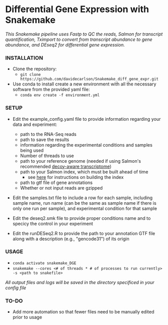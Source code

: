 # Differential Gene Expression with Snakemake


*This Snakemake pipeline uses Fastp to QC the reads, Salmon for transcript quantification, Tximport to convert from transcript abundance to gene abundance, and DEseq2 for differential gene expression.* 

### INSTALLATION
* Clone the repository:
  * `git clone https://github.com/davidecarlson/Snakemake_diff_gene_expr.git`
* Use conda to install create a new environment with all the necessary software from the provided yaml file:
  * `conda env create -f environment.yml`
  
### SETUP
  
  * Edit the example_config.yaml file to provide information regarding your data and experiment:
    * path to the RNA-Seq reads
    * path to save the results
    * information regarding the experimental conditions and samples being used
    * Number of threads to use
    * path to your reference genome (needed if using Salmon's recommended [decoy-aware transcriptome](https://salmon.readthedocs.io/en/latest/salmon.html#preparing-transcriptome-indices-mapping-based-mode))
    * path to your Salmon index, which must be built ahead of time
        * see [here](https://salmon.readthedocs.io/en/latest/salmon.html#preparing-transcriptome-indices-mapping-based-mode) for instructions on building the index
    * path to gtf file of gene annotations
    * Whether or not input reads are gzipped
    
   * Edit the samples.txt file to include a row for each sample, including sample name, run name (can be the same as sample name if there is only one run per sample), and experimental condition for that sample
   
   * Edit the deseq2.smk file to provide proper conditions name and to specicy the control in your experiment
   * Edit the runDESeq2.R to provide the path to your annotation GTF file along with a description (e.g., "gencode31") of its origin
   
### USAGE
  * `conda activate snakemake_DGE`
  * `snakemake --cores <# of threads * # of processes to run currently> -s <path to snakefile>`

  *All output files and logs will be saved in the directory specificed in your config file*
    
### TO-DO
  * Add more automation so that fewer files need to be manually edited prior to usage
